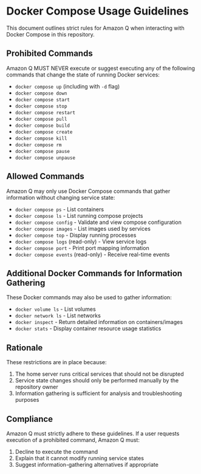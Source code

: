 # Docker Compose Usage Guidelines

This document outlines strict rules for Amazon Q when interacting with Docker Compose in this repository.

## Prohibited Commands

Amazon Q MUST NEVER execute or suggest executing any of the following commands that change the state
of running Docker services:

- `docker compose up` (including with `-d` flag)
- `docker compose down`
- `docker compose start`
- `docker compose stop`
- `docker compose restart`
- `docker compose pull`
- `docker compose build`
- `docker compose create`
- `docker compose kill`
- `docker compose rm`
- `docker compose pause`
- `docker compose unpause`

## Allowed Commands

Amazon Q may only use Docker Compose commands that gather information without changing service state:

- `docker compose ps` - List containers
- `docker compose ls` - List running compose projects
- `docker compose config` - Validate and view compose configuration
- `docker compose images` - List images used by services
- `docker compose top` - Display running processes
- `docker compose logs` (read-only) - View service logs
- `docker compose port` - Print port mapping information
- `docker compose events` (read-only) - Receive real-time events

## Additional Docker Commands for Information Gathering

These Docker commands may also be used to gather information:

- `docker volume ls` - List volumes
- `docker network ls` - List networks
- `docker inspect` - Return detailed information on containers/images
- `docker stats` - Display container resource usage statistics

## Rationale

These restrictions are in place because:

1. The home server runs critical services that should not be disrupted
1. Service state changes should only be performed manually by the repository owner
1. Information gathering is sufficient for analysis and troubleshooting purposes

## Compliance

Amazon Q must strictly adhere to these guidelines. If a user requests execution of a prohibited
command, Amazon Q must:

1. Decline to execute the command
1. Explain that it cannot modify running service states
1. Suggest information-gathering alternatives if appropriate
